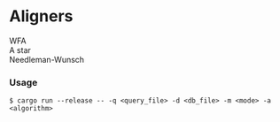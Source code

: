 # Aligners
WFA\
A star\
Needleman-Wunsch

### Usage
```
$ cargo run --release -- -q <query_file> -d <db_file> -m <mode> -a <algorithm>
```


